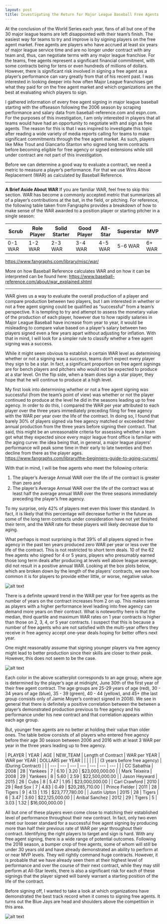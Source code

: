 ```yaml
---
layout: post
title: Investigating the Return for Major League Baseball Free Agents
---
```


At the conclusion of the World Series each year, fans of all but one of the 30 major league teams are left disappointed with their team’s finish. The easiest way for teams to try and improve is by signing players on the free agent market. Free agents are players who have accrued at least six years of major league service time and are no longer under contract with any team and, thus, can negotiate terms with any major league franchise. For the teams, free agents represent a significant financial commitment, with some contracts being for tens or even hundreds of millions of dollars. However, there is significant risk involved in signing a free agent as a player’s performance can vary greatly from that of his recent past. I was interested in looking deeper into how often Major League franchises get what they paid for on the free agent market and which organizations are the best at evaluating which players to sign.

I gathered information of every free agent signing in major league baseball starting with the offseason following the 2006 season by scraping performance and salary data from baseball-reference.com and espn.com. For the purposes of this investigation, I am only interested in players that all teams would have had an opportunity to negotiate with and sign as free agents. The reason for this is that I was inspired to investigate this topic after reading a wide variety of media reports calling for teams to make significant commitments through the free agent market. As such, players like Mike Trout and Giancarlo Stanton who signed long term contracts before becoming eligible for free agency or signed extensions while still under contract are not part of this investigation.

Before we can determine a good way to evaluate a contract, we need a metric to measure a player’s performance. For that we use Wins Above Replacement (WAR) as calculated by Baseball Reference. 
***
**A Brief Aside About WAR**
If you are familiar WAR, feel free to skip this section. WAR has become a commonly accepted metric that summarizes all of a player’s contributions at the bat, in the field, or pitching. For reference, the following table taken from Fangraphs provides a breakdown of how to make sense of the WAR awarded to a position player or starting pitcher in a single season:

| Scrub | Role Player | Solid Starter | Good Player | All-Star | Superstar | MVP |
| --- | --- | --- | --- | --- | --- | --- |
| 0-1 WAR | 1-2 WAR | 2-3 WAR | 3-4 WAR | 4-5 WAR | 5-6 WAR | 6+ WAR |

https://www.fangraphs.com/library/misc/war/

More on how Baseball Reference calculates WAR and on how it can be interpreted can be found here: https://www.baseball-reference.com/about/war_explained.shtml
***

WAR gives us a way to evaluate the overall production of a player and compare production between two players, but I am interested in whether or not a free agent signing could be qualified as “successful” from a team’s perspective. It is tempting to try and attempt to assess the monetary value of the production of each player, however due to how rapidly salaries in Major League Baseball have increase from year to year, it would be misleading to compare value based on a player’s salary between two players signed even a few years apart without adjusting for inflation. With that in mind, I will look for a simpler rule to classify whether a free agent signing was a success.

While it might seem obvious to establish a certain WAR level as determining whether or not a signing was a success, teams don’t expect every player they sign to be a star. In fact, a significant proportion on free agent signings are for bench players and pitchers who would not be expected to produce at a star level. On the flip side, when a team does sign a star player, they hope that he will continue to produce at a high level.

My first look into determining whether or not a free agent signing was successful (from the team’s point of view) was whether or not the player continued to produce at the level he did in the seasons leading up to free agency. In order to do this, I compared the WAR per year attributed to each player over the three years immediately preceding filing for free agency with the WAR per year over the life of the contract. In doing so, I found that barely 30% of players signed via free agency matched or exceeded their annual production from the three years before signing their contract. That said, this might be an unreasonable criteria for assessing whether a team got what they expected since every major league front office is familiar with the aging curve: the idea being that, in general, a major league players’ performance will peak some time in their early to late twenties and then decline from there as the player ages.
https://www.fangraphs.com/library/the-beginners-guide-to-aging-curves/

With that in mind, I will be free agents who meet the following criteria:
1.	The player’s Average Annual WAR over the life of the contract is greater than zero and
2.	The player’s Average Annual WAR over the life of the contract was at least half the average annual WAR over the three seasons immediately preceding the player’s free agency.

To my surprise, only 42% of players met even this lower this standard. In fact, it is likely that this percentage will decrease further in the future as some of the long term contracts under consideration have not yet finished their term, and the WAR rate for these players will likely decrease due to aging.

What perhaps is most surprising is that 39% of all players signed in free agency in the past ten years produced zero WAR per year or less over the life of the contract. This is not restricted to short term deals. 10 of the 62 free agents who signed for 4 or 5 years, players who presumably earned those long term deals after producing at levels well above league average, did not result in a positive annual WAR. Looking at the box plots below, which are broken down by the length of the players’ contracts, we see how common it is for players to provide either little, or worse, negative value.

![alt text][logo]

[logo]: https://github.com/t-ricco/t-ricco.github.io/raw/master/images/FreeAgents1.png "WAR by Length of Contract"

There is a definite upward trend in the WAR per year for free agents as the number of years on the contract increases from 2 on up. This makes sense as players with a higher performance level leading into free agency can demand more years on their contract. What is noteworthy here is that the median, third quartile and maximum WAR rates on 1 year contracts is higher than those on 2, 3, 4, or 5 year contracts. I suspect that this is because a number of free agents who are not satisfied with the multi-year offers they receive in free agency accept one-year deals hoping for better offers next year.

One might reasonably assume that signing younger players via free agency might lead to better production since their skills are closer to their peak. However, this does not seem to be the case.

![alt text][logo]

[logo]: https://github.com/t-ricco/t-ricco.github.io/raw/master/images/FreeAgents2.png "Scatterplot"

Each color in the above scatterplot corresponds to an age group, where age is determined by the player’s age at midnight, June 30th of the first year of their free agent contract. The age groups are 25-29 years of age (red), 30 - 34 years of age (blue), 35 - 39 (green), 40 - 44 (yellow), and 45+ (the last group consists only of Jamie Moyer’s contract signed in 2008). We see in general that there is definitely a positive correlation between the between a player’s demonstrated production previous to free agency and his performance under his new contract and that correlation appears within each age group. 

But, younger free agents are no better at holding their value than older ones. The table below consists of all players who entered free agency before their age 30 season between 2006 and 2016 with at least 3 WAR per year in the three years leading up to free agency. 

| PLAYER | YEAR | AGE | NEW_TEAM | Length of Contract | WAR per YEAR  | WAR per YEAR  | DOLLARS per YEAR | 
|  |  |  |  |  | (3 years before free agency) | (During Contract) |  | 
| --- | --- | --- | --- | --- | --- | --- |  | 
| CC Sabathia | 2008 | 28 | Yankees | 7 | 6.10 | 3.20 | $23,000,000.00 | 
| Mark Teixeira | 2008 | 29 | Yankees | 8 | 5.60 | 2.59 | $22,500,000.00 | 
| Jason Heyward | 2015 | 26 | Cubs | 8 | 5.47 | 1.95 | $23,000,000.00 |
| Carl Crawford | 2010 | 29 | Red Sox | 7 | 4.83 | 0.49 | $20,285,710.00 |
| Prince Fielder | 2011 | 28 | Tigers | 9 | 4.13 | 1.15 | $23,777,780.00 | 
| Justin Upton | 2015 | 28 | Tigers | 6 | 3.47 | 3.60 | $22,125,000.00 | 
| Anibal Sanchez | 2012 | 29 | Tigers | 5 | 3.03 | 1.32 | $16,000,000.00 |

All but one of these players even come close to matching their established level of performance throughout their new contract. In fact, only two even meet our looser standard for a successful free agent signing by producing more than half their previous rate of WAR per year throughout their contract.
Identifying the right players to target and sign is hard. With any free agent signing, there is a wide range of potential outcomes. Following the 2018 season, a bumper crop of free agents, some of whom will still be under 30 years old and have already demonstrated an ability to perform at or near MVP levels. They will rightly command huge contracts. However, it is probable that we have already seen them at their highest level of performance and over the course of their next contract, while they may still perform at All-Star levels, there is also a significant risk for each of these signings that the player signed will barely warrant a starting position of the life of the contract.

Before signing off, I wanted to take a look at which organizations have demonstrated the best track record when it comes to signing free agents. It turns out the Blue Jays are head and shoulders above the competition in this area.  

![alt text][logo]

[logo]: https://github.com/t-ricco/t-ricco.github.io/raw/master/images/FreeAgents3.png "Teams"
